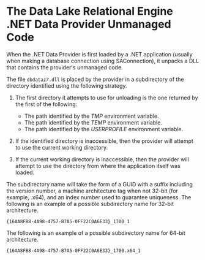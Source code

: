 <!-- loio3bcf66b76c5f1014b219867750fa0899 -->

# The Data Lake Relational Engine .NET Data Provider Unmanaged Code

When the .NET Data Provider is first loaded by a .NET application \(usually when making a database connection using SAConnection\), it unpacks a DLL that contains the provider's unmanaged code.

The file <code>dbdata<i>17</i>.dll</code> is placed by the provider in a subdirectory of the directory identified using the following strategy.

1.  The first directory it attempts to use for unloading is the one returned by the first of the following:

    -   The path identified by the *TMP* environment variable.
    -   The path identified by the *TEMP* environment variable.
    -   The path identified by the *USERPROFILE* environment variable.

2.  If the identified directory is inaccessible, then the provider will attempt to use the current working directory.

3.  If the current working directory is inaccessible, then the provider will attempt to use the directory from where the application itself was loaded.


The subdirectory name will take the form of a GUID with a suffix including the version number, a machine architecture tag when not 32-bit \(for example, .x64\), and an index number used to guarantee uniqueness. The following is an example of a possible subdirectory name for 32-bit architecture.

```
{16AA8FB8-4A98-4757-B7A5-0FF22C0A6E33}_1700_1
```

The following is an example of a possible subdirectory name for 64-bit architecture.

```
{16AA8FB8-4A98-4757-B7A5-0FF22C0A6E33}_1700.x64_1
```

